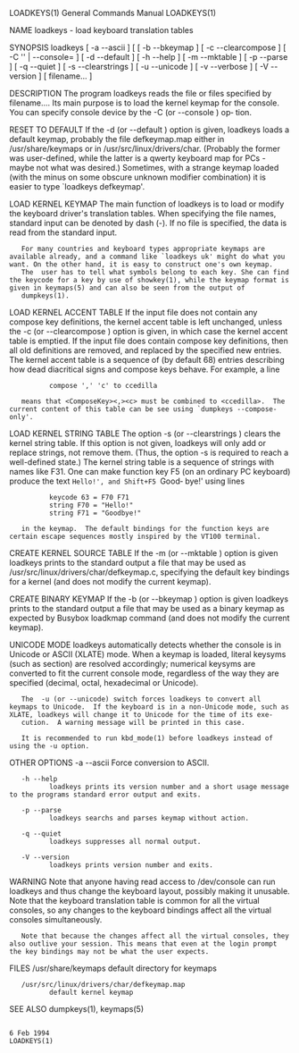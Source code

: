 LOADKEYS(1)                                                                                General Commands Manual                                                                                LOADKEYS(1)

NAME
       loadkeys - load keyboard translation tables

SYNOPSIS
       loadkeys  [ -a --ascii ] [ [ -b --bkeymap ] [ -c --clearcompose ] [ -C '<FILE>' | --console=<FILE> ] [ -d --default ] [ -h --help ] [ -m --mktable ] [ -p --parse ] [ -q --quiet ] [ -s --clearstrings
       ] [ -u --unicode ] [ -v --verbose ] [ -V --version ] [ filename...  ]

DESCRIPTION
       The program loadkeys reads the file or files specified by filename....  Its main purpose is to load the kernel keymap for the console.  You can specify console device by the -C (or --console  )  op‐
       tion.

RESET TO DEFAULT
       If  the -d (or --default ) option is given, loadkeys loads a default keymap, probably the file defkeymap.map either in /usr/share/keymaps or in /usr/src/linux/drivers/char.  (Probably the former was
       user-defined, while the latter is a qwerty keyboard map for PCs - maybe not what was desired.)  Sometimes, with a strange keymap loaded (with the minus on some obscure unknown modifier  combination)
       it is easier to type `loadkeys defkeymap'.

LOAD KERNEL KEYMAP
       The  main function of loadkeys is to load or modify the keyboard driver's translation tables.  When specifying the file names, standard input can be denoted by dash (-). If no file is specified, the
       data is read from the standard input.

       For many countries and keyboard types appropriate keymaps are available already, and a command like `loadkeys uk' might do what you want. On the other hand, it is easy to construct one's own keymap.
       The  user has to tell what symbols belong to each key. She can find the keycode for a key by use of showkey(1), while the keymap format is given in keymaps(5) and can also be seen from the output of
       dumpkeys(1).

LOAD KERNEL ACCENT TABLE
       If the input file does not contain any compose key definitions, the kernel accent table is left unchanged, unless the -c (or --clearcompose ) option is given, in which case the kernel  accent  table
       is  emptied.   If  the input file does contain compose key definitions, then all old definitions are removed, and replaced by the specified new entries.  The kernel accent table is a sequence of (by
       default 68) entries describing how dead diacritical signs and compose keys behave.  For example, a line

              compose ',' 'c' to ccedilla

       means that <ComposeKey><,><c> must be combined to <ccedilla>.  The current content of this table can be see using `dumpkeys --compose-only'.

LOAD KERNEL STRING TABLE
       The option -s (or --clearstrings ) clears the kernel string table. If this option is not given, loadkeys will only add or replace strings, not remove them.  (Thus, the option -s is required to reach
       a well-defined state.)  The kernel string table is a sequence of strings with names like F31. One can make function key F5 (on an ordinary PC keyboard) produce the text `Hello!', and Shift+F5 `Good‐
       bye!' using lines

              keycode 63 = F70 F71
              string F70 = "Hello!"
              string F71 = "Goodbye!"

       in the keymap.  The default bindings for the function keys are certain escape sequences mostly inspired by the VT100 terminal.

CREATE KERNEL SOURCE TABLE
       If the -m (or --mktable ) option is given loadkeys prints to the standard output a file that may be used as /usr/src/linux/drivers/char/defkeymap.c, specifying the default key bindings for a  kernel
       (and does not modify the current keymap).

CREATE BINARY KEYMAP
       If  the  -b (or --bkeymap ) option is given loadkeys prints to the standard output a file that may be used as a binary keymap as expected by Busybox loadkmap command (and does not modify the current
       keymap).

UNICODE MODE
       loadkeys automatically detects whether the console is in Unicode or ASCII (XLATE) mode.  When a keymap is loaded, literal keysyms (such as section) are resolved accordingly;  numerical  keysyms  are
       converted to fit the current console mode, regardless of the way they are specified (decimal, octal, hexadecimal or Unicode).

       The  -u (or --unicode) switch forces loadkeys to convert all keymaps to Unicode.  If the keyboard is in a non-Unicode mode, such as XLATE, loadkeys will change it to Unicode for the time of its exe‐
       cution.  A warning message will be printed in this case.

       It is recommended to run kbd_mode(1) before loadkeys instead of using the -u option.

OTHER OPTIONS
       -a --ascii
              Force conversion to ASCII.

       -h --help
              loadkeys prints its version number and a short usage message to the programs standard error output and exits.

       -p --parse
              loadkeys searchs and parses keymap without action.

       -q --quiet
              loadkeys suppresses all normal output.

       -V --version
              loadkeys prints version number and exits.

WARNING
       Note that anyone having read access to /dev/console can run loadkeys and thus change the keyboard layout, possibly making it unusable. Note that the keyboard translation table is common for all  the
       virtual consoles, so any changes to the keyboard bindings affect all the virtual consoles simultaneously.

       Note that because the changes affect all the virtual consoles, they also outlive your session. This means that even at the login prompt the key bindings may not be what the user expects.

FILES
       /usr/share/keymaps
              default directory for keymaps

       /usr/src/linux/drivers/char/defkeymap.map
              default kernel keymap

SEE ALSO
       dumpkeys(1), keymaps(5)

                                                                                                  6 Feb 1994                                                                                      LOADKEYS(1)
